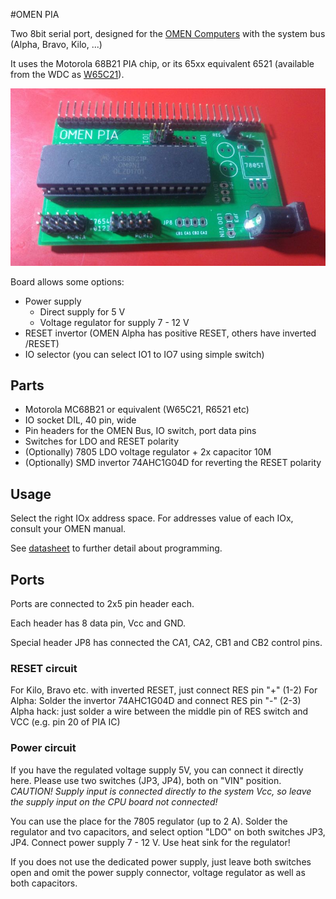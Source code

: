 #OMEN PIA

Two 8bit serial port, designed for the [OMEN Computers](//github.com/osmibity/) with the system bus (Alpha, Bravo, Kilo, ...)

It uses the Motorola 68B21 PIA chip, or its 65xx equivalent 6521 (available from the WDC as [W65C21](http://westerndesigncenter.com/wdc/w65c21-chip.cfm)).

![Photo](hw/photo/pia800.jpg)

Board allows some options:

- Power supply
  - Direct supply for 5 V
  - Voltage regulator for supply 7 - 12 V
- RESET invertor (OMEN Alpha has positive RESET, others have inverted /RESET)
- IO selector (you can select IO1 to IO7 using simple switch)

## Parts

- Motorola MC68B21 or equivalent (W65C21, R6521 etc)
- IO socket DIL, 40 pin, wide
- Pin headers for the OMEN Bus, IO switch, port data pins
- Switches for LDO and RESET polarity
- (Optionally) 7805 LDO voltage regulator + 2x capacitor 10M
- (Optionally) SMD invertor 74AHC1G04D for reverting the RESET polarity



## Usage

Select the right IOx address space. For addresses value of each IOx, consult your OMEN manual.

See [datasheet](docs/datasheet) to further detail about programming.

## Ports

Ports are connected to 2x5 pin header each. 

Each header has 8 data pin, Vcc and GND.

Special header JP8 has connected the CA1, CA2, CB1 and CB2 control pins.

### RESET circuit

For Kilo, Bravo etc. with inverted RESET, just connect RES pin "+" (1-2)
For Alpha: Solder the invertor 74AHC1G04D and connect RES pin "-" (2-3)
Alpha hack: just solder a wire between the middle pin of RES switch and VCC (e.g. pin 20 of PIA IC)

### Power circuit

If you have the regulated voltage supply 5V, you can connect it directly here. Please use two switches (JP3, JP4), both on "VIN" position. *CAUTION! Supply input is connected directly to the system Vcc, so leave the supply input on the CPU board not connected!*

You can use the place for the 7805 regulator (up to 2 A). Solder the regulator and tvo capacitors, and select option "LDO" on both switches JP3, JP4. Connect power supply 7 - 12 V. Use heat sink for the regulator!

If you does not use the dedicated power supply, just leave both switches open and omit the power supply connector, voltage regulator as well as both capacitors.
